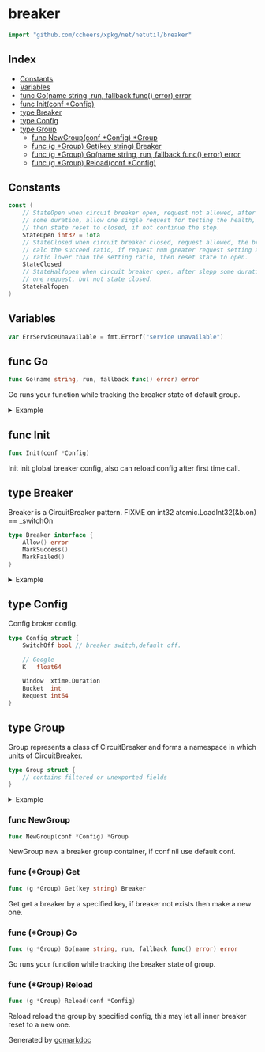 <!-- Code generated by gomarkdoc. DO NOT EDIT -->

# breaker

```go
import "github.com/ccheers/xpkg/net/netutil/breaker"
```

## Index

- [Constants](<#constants>)
- [Variables](<#variables>)
- [func Go(name string, run, fallback func() error) error](<#func-go>)
- [func Init(conf *Config)](<#func-init>)
- [type Breaker](<#type-breaker>)
- [type Config](<#type-config>)
- [type Group](<#type-group>)
  - [func NewGroup(conf *Config) *Group](<#func-newgroup>)
  - [func (g *Group) Get(key string) Breaker](<#func-group-get>)
  - [func (g *Group) Go(name string, run, fallback func() error) error](<#func-group-go>)
  - [func (g *Group) Reload(conf *Config)](<#func-group-reload>)


## Constants

```go
const (
    // StateOpen when circuit breaker open, request not allowed, after sleep
    // some duration, allow one single request for testing the health, if ok
    // then state reset to closed, if not continue the step.
    StateOpen int32 = iota
    // StateClosed when circuit breaker closed, request allowed, the breaker
    // calc the succeed ratio, if request num greater request setting and
    // ratio lower than the setting ratio, then reset state to open.
    StateClosed
    // StateHalfopen when circuit breaker open, after slepp some duration, allow
    // one request, but not state closed.
    StateHalfopen
)
```

## Variables

```go
var ErrServiceUnavailable = fmt.Errorf("service unavailable")
```

## func Go

```go
func Go(name string, run, fallback func() error) error
```

Go runs your function while tracking the breaker state of default group.

<details><summary>Example</summary>
<p>

ExampleGo this example create a default group and show function callback according to the state of breaker.

```go
package main

import (
	"fmt"

	"github.com/ccheers/xpkg/net/netutil/breaker"
)

func main() {
	run := func() error {
		return nil
	}
	fallback := func() error {
		return fmt.Errorf("unknown error")
	}
	if err := breaker.Go("example_go", run, fallback); err != nil {
		fmt.Println(err)
	}
}
```

</p>
</details>

## func Init

```go
func Init(conf *Config)
```

Init init global breaker config, also can reload config after first time call.

## type Breaker

Breaker is a CircuitBreaker pattern. FIXME on int32 atomic.LoadInt32\(&b.on\) == \_switchOn

```go
type Breaker interface {
    Allow() error
    MarkSuccess()
    MarkFailed()
}
```

<details><summary>Example</summary>
<p>

ExampleBreaker show breaker usage.

```go
package main

import (
	"fmt"

	"github.com/ccheers/xpkg/net/netutil/breaker"
)

func main() {
	// new group,use default breaker config
	g := breaker.NewGroup(nil)
	brk := g.Get("key")
	// mark request success
	brk.MarkSuccess()
	// mark request failed
	brk.MarkFailed()
	// check if breaker allow or not
	if brk.Allow() == nil {
		fmt.Println("breaker allow")
	} else {
		fmt.Println("breaker not allow")
	}
}
```

</p>
</details>

## type Config

Config broker config.

```go
type Config struct {
    SwitchOff bool // breaker switch,default off.

    // Google
    K   float64

    Window  xtime.Duration
    Bucket  int
    Request int64
}
```

## type Group

Group represents a class of CircuitBreaker and forms a namespace in which units of CircuitBreaker.

```go
type Group struct {
    // contains filtered or unexported fields
}
```

<details><summary>Example</summary>
<p>

ExampleGroup show group usage.

```go
package main

import (
	"time"

	"github.com/ccheers/xpkg/net/netutil/breaker"
	xtime "github.com/ccheers/xpkg/time"
)

func main() {
	c := &breaker.Config{
		Window:  xtime.Duration(3 * time.Second),
		K:       1.5,
		Bucket:  10,
		Request: 100,
	}
	// init default config
	breaker.Init(c)
	// new group
	g := breaker.NewGroup(c)
	// reload group config
	c.Bucket = 100
	c.Request = 200
	g.Reload(c)
	// get breaker by key
	g.Get("key")
}
```

</p>
</details>

### func NewGroup

```go
func NewGroup(conf *Config) *Group
```

NewGroup new a breaker group container, if conf nil use default conf.

### func \(\*Group\) Get

```go
func (g *Group) Get(key string) Breaker
```

Get get a breaker by a specified key, if breaker not exists then make a new one.

### func \(\*Group\) Go

```go
func (g *Group) Go(name string, run, fallback func() error) error
```

Go runs your function while tracking the breaker state of group.

### func \(\*Group\) Reload

```go
func (g *Group) Reload(conf *Config)
```

Reload reload the group by specified config, this may let all inner breaker reset to a new one.



Generated by [gomarkdoc](<https://github.com/princjef/gomarkdoc>)
